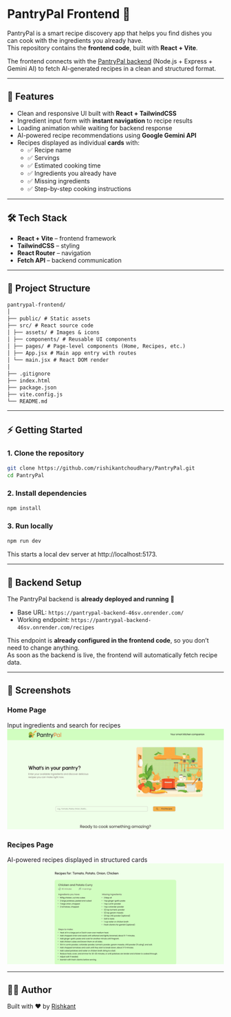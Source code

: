 # PantryPal Frontend 🍳

PantryPal is a smart recipe discovery app that helps you find dishes you can cook with the ingredients you already have.  
This repository contains the **frontend code**, built with **React + Vite**.

The frontend connects with the [PantryPal backend](https://github.com/rishikantchoudhary/PantryPal-backend) (Node.js + Express + Gemini AI) to fetch AI-generated recipes in a clean and structured format.

---

## 🚀 Features

- Clean and responsive UI built with **React + TailwindCSS**
- Ingredient input form with **instant navigation** to recipe results
- Loading animation while waiting for backend response
- AI-powered recipe recommendations using **Google Gemini API**
- Recipes displayed as individual **cards** with:
  - ✅ Recipe name
  - ✅ Servings
  - ✅ Estimated cooking time
  - ✅ Ingredients you already have
  - ✅ Missing ingredients
  - ✅ Step-by-step cooking instructions

---

## 🛠️ Tech Stack

- **React + Vite** – frontend framework
- **TailwindCSS** – styling
- **React Router** – navigation
- **Fetch API** – backend communication

---

## 📂 Project Structure

```
pantrypal-frontend/
│
├── public/ # Static assets
├── src/ # React source code
│ ├── assets/ # Images & icons
│ ├── components/ # Reusable UI components
│ ├── pages/ # Page-level components (Home, Recipes, etc.)
│ ├── App.jsx # Main app entry with routes
│ └── main.jsx # React DOM render
│
├── .gitignore
├── index.html
├── package.json
├── vite.config.js
└── README.md
```

---

## ⚡ Getting Started

### 1. Clone the repository

```bash
git clone https://github.com/rishikantchoudhary/PantryPal.git
cd PantryPal
```

### 2. Install dependencies

```bash
npm install
```

### 3. Run locally

```bash
npm run dev
```

This starts a local dev server at http://localhost:5173.

---

## 🔗 Backend Setup

The PantryPal backend is **already deployed and running** 🚀

- Base URL: `https://pantrypal-backend-46sv.onrender.com/`
- Working endpoint: `https://pantrypal-backend-46sv.onrender.com/recipes`

This endpoint is **already configured in the frontend code**, so you don’t need to change anything.  
As soon as the backend is live, the frontend will automatically fetch recipe data.

---

## 📸 Screenshots

### Home Page

Input ingredients and search for recipes
![Homepage Screenshot](./public/home.png)

### Recipes Page

AI-powered recipes displayed in structured cards
![Recipe Screenshot](./public/recipe.png)

---

## 👨‍💻 Author

Built with ❤️ by [Rishkant](https://github.com/rishikantchoudhary)
